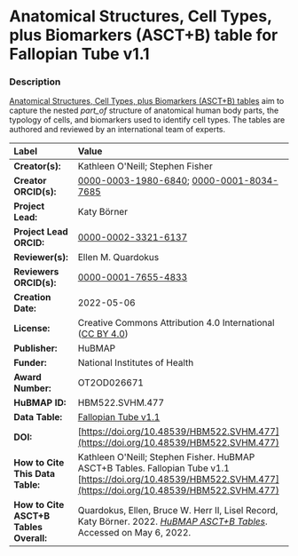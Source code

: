 # Anatomical Structures, Cell Types, plus Biomarkers (ASCT+B) table for Fallopian Tube v1.1

### Description
[Anatomical Structures, Cell Types, plus Biomarkers (ASCT+B) tables](https://hubmapconsortium.github.io/ccf/pages/ccf-anatomical-structures.html) aim to capture the nested *part_of* structure of anatomical human body parts, the typology of cells, and biomarkers used to identify cell types. The tables are authored and reviewed by an international team of experts.

| Label | Value |
| :------------- |:-------------|
| **Creator(s):** | Kathleen O'Neill; Stephen Fisher |
| **Creator ORCID(s):** | [0000-0003-1980-6840](https://orcid.org/0000-0003-1980-6840); [0000-0001-8034-7685](https://orcid.org/0000-0001-8034-7685) |
| **Project Lead:** | Katy B&ouml;rner |
| **Project Lead ORCID:** | [0000-0002-3321-6137](https://orcid.org/0000-0002-3321-6137) |
| **Reviewer(s):** | Ellen M. Quardokus 
| **Reviewers ORCID(s):** |[0000-0001-7655-4833](https://orcid.org/0000-0001-7655-4833)|
| **Creation Date:** | 2022-05-06 |
| **License:** | Creative Commons Attribution 4.0 International ([CC BY 4.0](https://creativecommons.org/licenses/by/4.0/)) |
| **Publisher:** | HuBMAP |
| **Funder:** | National Institutes of Health |
| **Award Number:** | OT2OD026671 |
| **HuBMAP ID:** | HBM522.SVHM.477 |
| **Data Table:** | [Fallopian Tube v1.1](https://hubmapconsortium.github.io/ccf-releases/v1.2/asct-b/ASCT-B_VH_Fallopian_Tube.csv) |
| **DOI:** | [https://doi.org/10.48539/HBM522.SVHM.477](https://doi.org/10.48539/HBM522.SVHM.477) |
| **How to Cite This Data Table:** | Kathleen O'Neill; Stephen Fisher. HuBMAP ASCT+B Tables. Fallopian Tube v1.1 [https://doi.org/10.48539/HBM522.SVHM.477](https://doi.org/10.48539/HBM522.SVHM.477) |
| **How to Cite ASCT+B Tables Overall:** | Quardokus, Ellen, Bruce W. Herr II, Lisel Record, Katy B&ouml;rner. 2022. [*HuBMAP ASCT+B Tables*](https://hubmapconsortium.github.io/ccf/pages/ccf-anatomical-structures.html). Accessed on May 6, 2022. |
